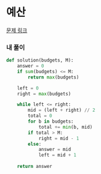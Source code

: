 # 예산

[문제 링크](https://programmers.co.kr/learn/courses/30/lessons/43237)

### 내 풀이

```python
def solution(budgets, M):
    answer = 0
    if sum(budgets) <= M:
        return max(budgets)

    left = 0
    right = max(budgets)

    while left <= right:
        mid = (left + right) // 2
        total = 0
        for b in budgets:
            total += min(b, mid)
        if total > M:
            right = mid - 1
        else:
            answer = mid
            left = mid + 1
    
    return answer
```

